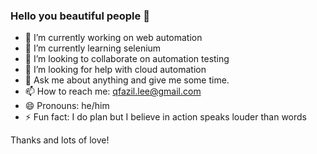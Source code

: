 ### Hello you beautiful people 👋


- 🔭 I’m currently working on web automation
- 🌱 I’m currently learning selenium
- 👯 I’m looking to collaborate on automation testing
- 🤔 I’m looking for help with cloud automation
- 💬 Ask me about anything and give me some time.
- 📫 How to reach me: qfazil.lee@gmail.com
- 😄 Pronouns: he/him
- ⚡ Fun fact: I do plan but I believe in action speaks louder than words

Thanks and lots of love!

